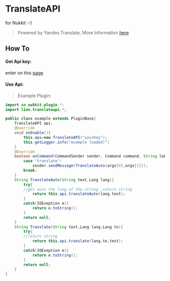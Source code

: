 # TranslateAPI
for Nukkit :-)
> Powered by Yandex.Translate, More Information [here](https://tech.yandex.com/translate/doc/dg/concepts/About-docpage/)

## How To

#### Get Api key:
enter on this [page](https://tech.yandex.com/keys/get/?service=trnsl)
#### Use Api:
>Example Plugin:

```java
import cn.nukkit.plugin.*;
import lion.translateapi.*;

public class example extends PluginBase{
    TranslateAPI api;
    @Override
    void onEnable(){
        this.api=new TranslateAPI("yourKey");
        this.getLogger.info("example loaded!")
    }
    @Override
    boolean onCommand(CommandSender sender, Command command, String label, String[] args){
        case "translate":
            sender.sendMessage(TranslateAuto(args[0],args[1]));
        break;
    }
    String TranslateAuto(String text,Lang lang){
        try{
        //get auto the lang of the string ,return string
            return this.api.translateAuto(lang,text);
        }
        catch(IOExeption e){
            return e.toString();
        }
        return null;
    }
    String Translate(String text,Lang lang,Lang to){
        try{
        //return string
            return this.api.translate(lang,to,text);
        }
        catch(IOExeption e){
            return e.toString();
        }
        return null;
    }
}
```
